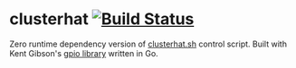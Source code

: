 # clusterhat [![Build Status](https://travis-ci.org/bfritz/clusterhat.svg?branch=master)](https://travis-ci.org/bfritz/clusterhat)

Zero runtime dependency version of [clusterhat.sh](https://clusterhat.com/dist/clusterhat.sh) control script.  Built with Kent Gibson's [gpio library](https://github.com/warthog618/gpio) written in Go.
